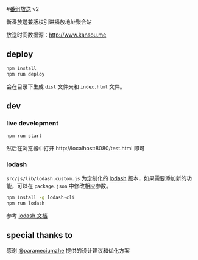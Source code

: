 #[番组放送](http://bgmlist.com/) v2

新番放送兼版权引进播放地址聚合站

放送时间数据源：http://www.kansou.me

## deploy

```sh
npm install
npm run deploy
```

会在目录下生成 `dist` 文件夹和 `index.html` 文件。

## dev

### live development

```sh
npm run start
```

然后在浏览器中打开 http://localhost:8080/test.html 即可

### lodash

`src/js/lib/lodash.custom.js` 为定制化的 [lodash](https://lodash.com/) 版本，如果需要添加新的功能，可以在 `package.json` 中修改相应参数。

```sh
npm install -g lodash-cli
npm run lodash
```

参考 [lodash 文档](https://lodash.com/custom-builds)

## special thanks to
感谢 [@parameciumzhe](https://twitter.com/parameciumzhe) 提供的设计建议和优化方案
